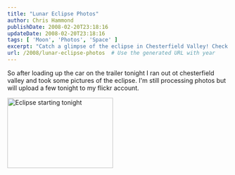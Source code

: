 ```yaml
---
title: "Lunar Eclipse Photos"
author: Chris Hammond
publishDate: 2008-02-20T23:18:16
updateDate: 2008-02-20T23:18:16
tags: [ 'Moon', 'Photos', 'Space' ]
excerpt: "Catch a glimpse of the eclipse in Chesterfield Valley! Check out the stunning photos uploaded on the Flickr account soon. 🌒 #eclipse #photography"
url: /2008/lunar-eclipse-photos  # Use the generated URL with year
---
```

<p>So after loading up the car on the trailer tonight I ran out ot chesterfield valley and took some pictures of the eclipse. I'm still processing photos but will upload a few tonight to my flickr account.</p> <p><span class="photo_container pc_m"><a title="Eclipse starting tonight" href="https://www.flickr.com/photos/chammond/2280368851/"><img class="pc_img" height="160" alt="Eclipse starting tonight" src="https://farm3.static.flickr.com/2221/2280368851_e6d3f82593_m.jpg" width="240" /></a></span>&#160;</p>

